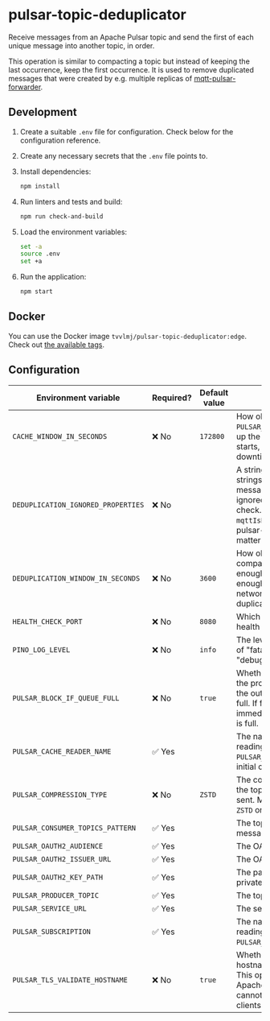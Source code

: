 # pulsar-topic-deduplicator

Receive messages from an Apache Pulsar topic and send the first of each unique message into another topic, in order.

This operation is similar to compacting a topic but instead of keeping the last occurrence, keep the first occurrence.
It is used to remove duplicated messages that were created by e.g. multiple replicas of [mqtt-pulsar-forwarder](https://github.com/tvv-lippu-ja-maksujarjestelma-oy/mqtt-pulsar-forwarder).

## Development

1. Create a suitable `.env` file for configuration.
   Check below for the configuration reference.
1. Create any necessary secrets that the `.env` file points to.
1. Install dependencies:

   ```sh
   npm install
   ```

1. Run linters and tests and build:

   ```sh
   npm run check-and-build
   ```

1. Load the environment variables:

   ```sh
   set -a
   source .env
   set +a
   ```

1. Run the application:

   ```sh
   npm start
   ```

## Docker

You can use the Docker image `tvvlmj/pulsar-topic-deduplicator:edge`.
Check out [the available tags](https://hub.docker.com/r/tvvlmj/pulsar-topic-deduplicator/tags).

## Configuration

| Environment variable               | Required? | Default value | Description                                                                                                                                                                                                                       |
| ---------------------------------- | --------- | ------------- | --------------------------------------------------------------------------------------------------------------------------------------------------------------------------------------------------------------------------------- |
| `CACHE_WINDOW_IN_SECONDS`          | ❌ No     | `172800`      | How old messages to read from `PULSAR_PRODUCER_TOPIC` to warm up the cache when the service starts, maybe after serious downtime.                                                                                                 |
| `DEDUPLICATION_IGNORED_PROPERTIES` | ❌ No     |               | A stringified JSON array of strings that names the Pulsar message properties that will be ignored in the deduplication check. E.g. the property `mqttIsDuplicate` from mqtt-pulsar-forwarder should not matter for deduplication. |
| `DEDUPLICATION_WINDOW_IN_SECONDS`  | ❌ No     | `3600`        | How old messages should be compared to new messages. It is enough for the cache to hold old enough messages to cover network delays from the duplicated data sources.                                                             |
| `HEALTH_CHECK_PORT`                | ❌ No     | `8080`        | Which port to use to respond to health checks.                                                                                                                                                                                    |
| `PINO_LOG_LEVEL`                   | ❌ No     | `info`        | The level of logging to use. One of "fatal", "error", "warn", "info", "debug", "trace" or "silent".                                                                                                                               |
| `PULSAR_BLOCK_IF_QUEUE_FULL`       | ❌ No     | `true`        | Whether the send operations of the producer should block when the outgoing message queue is full. If false, send operations will immediately fail when the queue is full.                                                         |
| `PULSAR_CACHE_READER_NAME`         | ✅ Yes    |               | The name of the reader for reading messages from `PULSAR_PRODUCER_TOPIC` to fill the initial cache.                                                                                                                               |
| `PULSAR_COMPRESSION_TYPE`          | ❌ No     | `ZSTD`        | The compression type to use in the topic where messages are sent. Must be one of `Zlib`, `LZ4`, `ZSTD` or `SNAPPY`.                                                                                                               |
| `PULSAR_CONSUMER_TOPICS_PATTERN`   | ✅ Yes    |               | The topic pattern to consume messages from.                                                                                                                                                                                       |
| `PULSAR_OAUTH2_AUDIENCE`           | ✅ Yes    |               | The OAuth 2.0 audience.                                                                                                                                                                                                           |
| `PULSAR_OAUTH2_ISSUER_URL`         | ✅ Yes    |               | The OAuth 2.0 issuer URL.                                                                                                                                                                                                         |
| `PULSAR_OAUTH2_KEY_PATH`           | ✅ Yes    |               | The path to the OAuth 2.0 private key JSON file.                                                                                                                                                                                  |
| `PULSAR_PRODUCER_TOPIC`            | ✅ Yes    |               | The topic to send messages to.                                                                                                                                                                                                    |
| `PULSAR_SERVICE_URL`               | ✅ Yes    |               | The service URL.                                                                                                                                                                                                                  |
| `PULSAR_SUBSCRIPTION`              | ✅ Yes    |               | The name of the subscription for reading messages from `PULSAR_CONSUMER_TOPICS_PATTERN`.                                                                                                                                          |
| `PULSAR_TLS_VALIDATE_HOSTNAME`     | ❌ No     | `true`        | Whether to validate the hostname on its TLS certificate. This option exists because some Apache Pulsar hosting providers cannot handle Apache Pulsar clients setting this to `true`.                                              |

